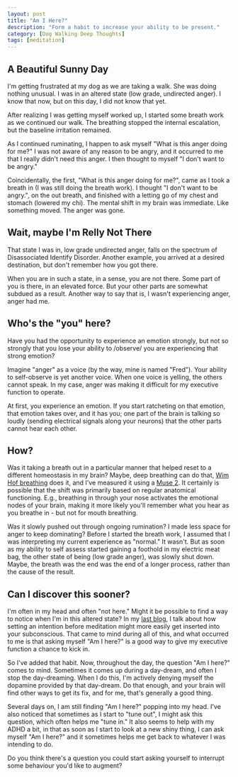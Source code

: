```yaml
---
layout: post
title: "Am I Here?"
description: "Form a habit to increase your ability to be present."
category: [Dog Walking Deep Thoughts]
tags: [meditation]
---
```


## A Beautiful Sunny Day
I'm getting frustrated at my dog as we are taking a walk. She was doing nothing unusual. I was in an altered state 
(low grade, undirected anger). I know that now, but on this day, I did not know that yet.

After realizing I was getting myself worked up, I started some breath work as we continued our walk. The
breathing stopped the internal escalation, but the baseline irritation remained.

As I continued ruminating, I happen to ask myself "What is this anger doing for me?" I was not aware of any reason 
to be angry, and it occurred to me that I really didn't need this anger. I then thought to myself 
"I don't want to be angry."

Coincidentally, the first, "What is this anger doing for me?", came as I took a breath in 
(I was still doing the breath work). I thought "I don't want to be angry.", on the out breath, and finished with a
letting go of my chest and stomach (lowered my chi). The mental shift in my brain was immediate. Like something moved. 
The anger was gone.

## Wait, maybe I'm Relly Not There
That state I was in, low grade undirected anger, falls on the spectrum of Disassociated Identify Disorder. 
Another example, you arrived at a desired destination, but don't remember how you got there.

When you are in such a state, in a sense, you are not there. Some part of you is there, in an elevated force. But
your other parts are somewhat subdued as a result. Another way to say that is, I wasn't experiencing anger, anger 
had me.

## Who's the "you" here? 

Have you had the opportunity to experience an emotion strongly, but not so strongly that you lose your ability to 
/observe/ you are experiencing that strong emotion?

Imagine "anger" as a voice (by the way, mine is named "Fred"). Your ability to self-observe is
yet another voice. When one voice is yelling, the others cannot speak. In my case, anger was making it difficult 
for my executive function to operate.

At first, you experience an emotion. If you start ratcheting on that emotion, that emotion takes over, and it has you;
one part of the brain is talking so loudly (sending electrical signals along your neurons) that the other parts cannot 
hear each other.

## How?

Was it taking a breath out in a particular manner that helped reset to a different homeostasis in my brain? Maybe,
deep breathing can do that, [Wim Hof breathing](https://www.wimhofmethod.com/) does it, and I've measured it using 
a [Muse 2](https://choosemuse.com/). It certainly is possible that the shift was primarily based on regular anatomical 
functioning. E.g., breathing in through your nose activates the emotional nodes of your brain, making it more likely 
you'll remember what you hear as you breathe in - but not for mouth breathing.

Was it slowly pushed out through ongoing rumination? I made less space for anger to keep dominating? 
Before I started the breath work, I assumed that I was interpreting my current experience as "normal." It wasn't. 
But as soon as my ability to self assess started gaining a foothold in my electric meat bag, the other state of 
being (low grade anger), was slowly shut down. Maybe, the breath was the end was the end of a longer process, rather 
than the cause of the result.

## Can I discover this sooner?

I'm often in my head and often "not here." Might it be possible to find a way to notice when I'm in this altered state?
In my [last blog](https://schuchert.github.io/dog%20walking%20deep%20thoughts/2022/02/20/MechanicsOfSettingIntentions.html),
I talk about how setting an intention before meditation might more easily get inserted into your subconscious. That
came to mind during all of this, and what occurred to me is that asking myself "Am I here?" is a good way to give
my executive function a chance to kick in. 

So I've added that habit. Now, throughout the day, the question "Am I here?" comes to mind. Sometimes it comes up during 
a day-dream, and often I stop the day-dreaming. When I do this, I'm actively denying myself the dopamine provided by 
that day-dream. Do that enough, and your brain will find other ways to get its fix, and for me, that's generally a 
good thing.

Several days on, I am still finding "Am I here?" popping into my head. I've also noticed that sometimes as I start
to "tune out", I might ask this question, which often helps me "tune in." It also seems to help with my ADHD a bit, 
in that as soon as I start to look at a new shiny thing, I can ask myself "Am I here?" and it sometimes helps me
get back to whatever I was intending to do.

Do you think there's a question you could start asking yourself to interrupt some behaviour you'd like to augment?
